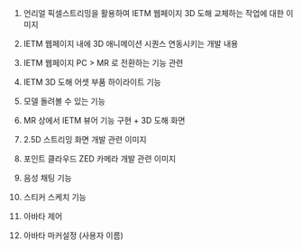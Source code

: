 1) 언리얼 픽셀스트리밍을 활용하여 IETM 웹페이지 3D 도해 교체하는 작업에 대한 이미지  
2) IETM 웹페이지 내에 3D 애니메이션 시퀀스 연동시키는 개발 내용  
3) IETM 웹페이지 PC > MR 로 전환하는 기능 관련
4) IETM 3D 도해 어셋 부품 하이라이트 기능  
5) 모델 돌려볼 수 있는 기능  
6) MR 상에서 IETM 뷰어 기능 구현 + 3D 도해 화면

8) 2.5D 스트리밍 화면 개발 관련 이미지 
9) 포인트 클라우드 ZED 카메라 개발 관련 이미지 
10) 음성 채팅 기능    
11) 스티커 스케치 기능  
12) 아바타 제어   
13) 아바타 마커설정 (사용자 이름)